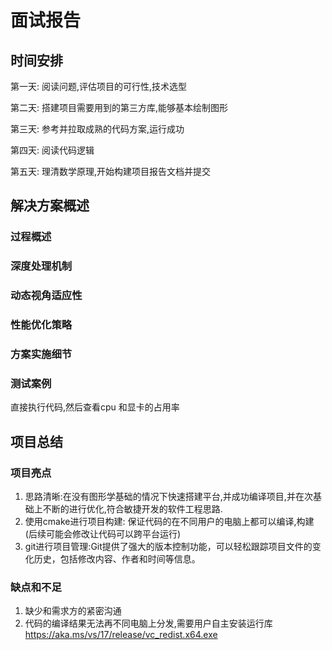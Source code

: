 # 面试报告

## 时间安排

第一天: 阅读问题,评估项目的可行性,技术选型

第二天: 搭建项目需要用到的第三方库,能够基本绘制图形

第三天: 参考并拉取成熟的代码方案,运行成功

第四天: 阅读代码逻辑

第五天: 理清数学原理,开始构建项目报告文档并提交

## 解决方案概述

### 过程概述



### 深度处理机制

### 动态视角适应性

### 性能优化策略

### 方案实施细节

### 测试案例

直接执行代码,然后查看cpu 和显卡的占用率

## 项目总结

### 项目亮点
1. 思路清晰:在没有图形学基础的情况下快速搭建平台,并成功编译项目,并在次基础上不断的进行优化,符合敏捷开发的软件工程思路.
2. 使用cmake进行项目构建: 保证代码的在不同用户的电脑上都可以编译,构建(后续可能会修改让代码可以跨平台运行)
3. git进行项目管理:Git提供了强大的版本控制功能，可以轻松跟踪项目文件的变化历史，包括修改内容、作者和时间等信息。

### 缺点和不足

1. 缺少和需求方的紧密沟通
2. 代码的编译结果无法再不同电脑上分发,需要用户自主安装运行库 https://aka.ms/vs/17/release/vc_redist.x64.exe

